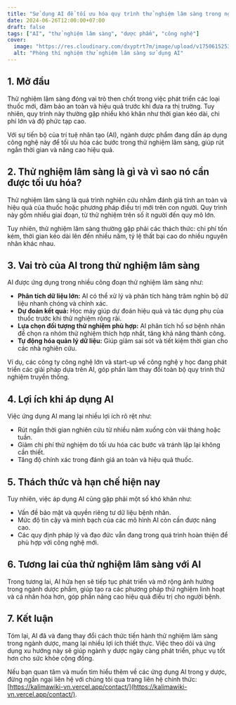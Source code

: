 ```yaml
---
title: "Sử dụng AI để tối ưu hóa quy trình thử nghiệm lâm sàng trong ngành dược"
date: 2024-06-26T12:00:00+07:00
draft: false
tags: ["AI", "thử nghiệm lâm sàng", "dược phẩm", "công nghệ"]
cover:
  image: "https://res.cloudinary.com/dxyptrt7m/image/upload/v1750615253/biwvs8pvqxbsgfncyp4a.jpg"
  alt: "Phòng thí nghiệm thử nghiệm lâm sàng sử dụng AI"
---
```


## 1. Mở đầu

Thử nghiệm lâm sàng đóng vai trò then chốt trong việc phát triển các loại thuốc mới, đảm bảo an toàn và hiệu quả trước khi đưa ra thị trường. Tuy nhiên, quy trình này thường gặp nhiều khó khăn như thời gian kéo dài, chi phí lớn và độ phức tạp cao.

Với sự tiến bộ của trí tuệ nhân tạo (AI), ngành dược phẩm đang dần áp dụng công nghệ này để tối ưu hóa các bước trong thử nghiệm lâm sàng, giúp rút ngắn thời gian và nâng cao hiệu quả.

## 2. Thử nghiệm lâm sàng là gì và vì sao nó cần được tối ưu hóa?

Thử nghiệm lâm sàng là quá trình nghiên cứu nhằm đánh giá tính an toàn và hiệu quả của thuốc hoặc phương pháp điều trị mới trên con người. Quy trình này gồm nhiều giai đoạn, từ thử nghiệm trên số ít người đến quy mô lớn.

Tuy nhiên, thử nghiệm lâm sàng thường gặp phải các thách thức: chi phí tốn kém, thời gian kéo dài lên đến nhiều năm, tỷ lệ thất bại cao do nhiều nguyên nhân khác nhau.

## 3. Vai trò của AI trong thử nghiệm lâm sàng

AI được ứng dụng trong nhiều công đoạn thử nghiệm lâm sàng như:

- **Phân tích dữ liệu lớn:** AI có thể xử lý và phân tích hàng trăm nghìn bộ dữ liệu nhanh chóng và chính xác.
- **Dự đoán kết quả:** Học máy giúp dự đoán hiệu quả và tác dụng phụ của thuốc trước khi thử nghiệm rộng rãi.
- **Lựa chọn đối tượng thử nghiệm phù hợp:** AI phân tích hồ sơ bệnh nhân để chọn ra nhóm thử nghiệm thích hợp nhất, tăng khả năng thành công.
- **Tự động hóa quản lý dữ liệu:** Giúp giảm sai sót và tiết kiệm thời gian cho các nhà nghiên cứu.

Ví dụ, các công ty công nghệ lớn và start-up về công nghệ y học đang phát triển các giải pháp dựa trên AI, góp phần làm thay đổi toàn bộ quy trình thử nghiệm truyền thống.

## 4. Lợi ích khi áp dụng AI

Việc ứng dụng AI mang lại nhiều lợi ích rõ rệt như:

- Rút ngắn thời gian nghiên cứu từ nhiều năm xuống còn vài tháng hoặc tuần.
- Giảm chi phí thử nghiệm do tối ưu hóa các bước và tránh lặp lại không cần thiết.
- Tăng độ chính xác trong đánh giá an toàn và hiệu quả thuốc.

## 5. Thách thức và hạn chế hiện nay

Tuy nhiên, việc áp dụng AI cũng gặp phải một số khó khăn như:

- Vấn đề bảo mật và quyền riêng tư dữ liệu bệnh nhân.
- Mức độ tin cậy và minh bạch của các mô hình AI còn cần được nâng cao.
- Các quy định pháp lý và đạo đức vẫn đang trong quá trình hoàn thiện để phù hợp với công nghệ mới.

## 6. Tương lai của thử nghiệm lâm sàng với AI

Trong tương lai, AI hứa hẹn sẽ tiếp tục phát triển và mở rộng ảnh hưởng trong ngành dược phẩm, giúp tạo ra các phương pháp thử nghiệm linh hoạt và cá nhân hóa hơn, góp phần nâng cao hiệu quả điều trị cho người bệnh.

## 7. Kết luận

Tóm lại, AI đã và đang thay đổi cách thức tiến hành thử nghiệm lâm sàng trong ngành dược, mang lại nhiều lợi ích thiết thực. Việc theo dõi và ứng dụng xu hướng này sẽ giúp ngành y dược ngày càng phát triển, phục vụ tốt hơn cho sức khỏe cộng đồng.

Nếu bạn quan tâm và muốn tìm hiểu thêm về các ứng dụng AI trong y dược, đừng ngần ngại liên hệ với chúng tôi qua trang liên hệ chính thức: [https://kalimawiki-vn.vercel.app/contact/](https://kalimawiki-vn.vercel.app/contact/).
